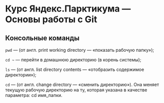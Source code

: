 # Курс Яндекс.Парктикума — Основы работы с Git

## Консольные команды

`pwd` — (от англ. print working directory — «показать рабочую папку»);

`cd ~` — перейти в домашнюю директорию (в корень системы);

`ls` — (от англ. list directory contents — «отобразить содержимое директории»);

`cd` — (от англ. change directory — «сменить директорию»). Она меняет текущую рабочую директорию на ту, которая указана в качестве параметра: cd имя_папки.
